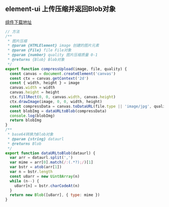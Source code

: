 <!--
 * @Desc: ---   ----
 * @Date: 2019-12-23 11:47:00
 * @LastEditors: champoin
 * @LastEditTime: 2020-04-22 17:01:22
 -->
## element-ui 上传压缩并返回Blob对象
[组件下载地址](http://39.99.37.143:3000/HuangGuanJun/webPublic/src/master/js/uploadComOne.vue)
```javascript
// 方法
/**
 * 图片压缩
 * @param {HTMLElement} image 创建的图片元素
 * @param {File} file File对象
 * @param {number} quality 图片压缩质量 0-1
 * @returns {Blob} Blob对象
 */
export function compressUpload(image, file, quality) {
  const canvas = document.createElement('canvas')
  const ctx = canvas.getContext('2d')
  const { width, height } = image
  canvas.width = width
  canvas.height = height
  ctx.fillRect(0, 0, canvas.width, canvas.height)
  ctx.drawImage(image, 0, 0, width, height)
  const compressData = canvas.toDataURL(file.type || 'image/jpg', quality || 0.7)
  const blobImg = dataURLtoBlob(compressData)
  console.log(blobImg)
  return blobImg
}
/**
 * base64转换为Blob对象
 * @param {string} dataurl
 * @returns Blob
 */
export function dataURLtoBlob(dataurl) {
  var arr = dataurl.split(',')
  var mime = arr[0].match(/:(.*?);/)[1]
  var bstr = atob(arr[1])
  var n = bstr.length
  const u8arr = new Uint8Array(n)
  while (n--) {
    u8arr[n] = bstr.charCodeAt(n)
  }
  return new Blob([u8arr], { type: mime })
}
```
